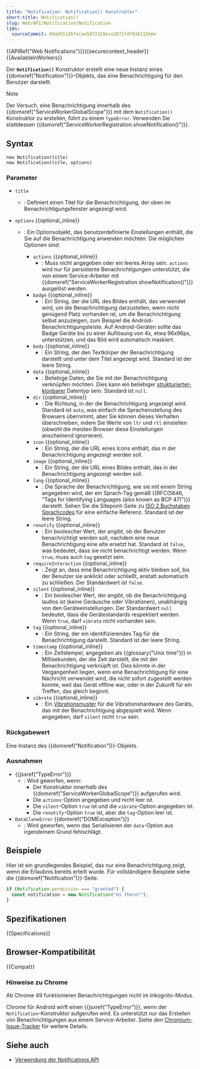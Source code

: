 ```yaml
---
title: "Notification: Notification() Konstruktor"
short-title: Notification()
slug: Web/API/Notification/Notification
l10n:
  sourceCommit: 09ad551d5fecae5872328ece2871fdf02b115b6e
---
```


{{APIRef("Web Notifications")}}{{securecontext_header}} {{AvailableInWorkers}}

Der **`Notification()`** Konstruktor erstellt eine neue Instanz eines {{domxref("Notification")}}-Objekts, das eine Benachrichtigung für den Benutzer darstellt.

> [!NOTE]
> Der Versuch, eine Benachrichtigung innerhalb des {{domxref("ServiceWorkerGlobalScope")}} mit dem `Notification()` Konstruktor zu erstellen, führt zu einem `TypeError`. Verwenden Sie stattdessen {{domxref("ServiceWorkerRegistration.showNotification()")}}.

## Syntax

```js-nolint
new Notification(title)
new Notification(title, options)
```

### Parameter

- `title`
  - : Definiert einen Titel für die Benachrichtigung, der oben im Benachrichtigungsfenster angezeigt wird.
- `options` {{optional_inline}}

  - : Ein Optionsobjekt, das benutzerdefinierte Einstellungen enthält, die Sie auf die Benachrichtigung anwenden möchten. Die möglichen Optionen sind:

    - `actions` {{optional_inline}}
      - : Muss nicht angegeben oder ein leeres Array sein. `actions` wird nur für persistente Benachrichtigungen unterstützt, die von einem Service-Arbeiter mit {{domxref("ServiceWorkerRegistration.showNotification()")}} ausgelöst werden.
    - `badge` {{optional_inline}}
      - : Ein String, der die URL des Bildes enthält, das verwendet wird, um die Benachrichtigung darzustellen, wenn nicht genügend Platz vorhanden ist, um die Benachrichtigung selbst anzuzeigen; zum Beispiel die Android-Benachrichtigungsleiste. Auf Android-Geräten sollte das Badge Geräte bis zu einer Auflösung von 4x, etwa 96x96px, unterstützen, und das Bild wird automatisch maskiert.
    - `body` {{optional_inline}}
      - : Ein String, der den Textkörper der Benachrichtigung darstellt und unter dem Titel angezeigt wird. Standard ist der leere String.
    - `data` {{optional_inline}}
      - : Beliebige Daten, die Sie mit der Benachrichtigung verknüpfen möchten. Dies kann ein beliebiger [strukturierter-klonbarer](/de/docs/Web/API/Web_Workers_API/Structured_clone_algorithm#supported_types) Datentyp sein. Standard ist `null`.
    - `dir` {{optional_inline}}
      - : Die Richtung, in der die Benachrichtigung angezeigt wird. Standard ist `auto`, was einfach die Spracheinstellung des Browsers übernimmt, aber Sie können dieses Verhalten überschreiben, indem Sie Werte von `ltr` und `rtl` einstellen (obwohl die meisten Browser diese Einstellungen anscheinend ignorieren).
    - `icon` {{optional_inline}}
      - : Ein String, der die URL eines Icons enthält, das in der Benachrichtigung angezeigt werden soll.
    - `image` {{optional_inline}}
      - : Ein String, der die URL eines Bildes enthält, das in der Benachrichtigung angezeigt werden soll.
    - `lang` {{optional_inline}}
      - : Die Sprache der Benachrichtigung, wie sie mit einem String angegeben wird, der ein Sprach-Tag gemäß {{RFC(5646, "Tags for Identifying Languages (also known as BCP 47)")}} darstellt. Sehen Sie die Sitepoint-Seite zu [ISO 2 Buchstaben Sprachcodes](https://www.sitepoint.com/iso-2-letter-language-codes/) für eine einfache Referenz. Standard ist der leere String.
    - `renotify` {{optional_inline}}
      - : Ein boolescher Wert, der angibt, ob der Benutzer benachrichtigt werden soll, nachdem eine neue Benachrichtigung eine alte ersetzt hat. Standard ist `false`, was bedeutet, dass sie nicht benachrichtigt werden. Wenn `true`, muss auch `tag` gesetzt sein.
    - `requireInteraction` {{optional_inline}}
      - : Zeigt an, dass eine Benachrichtigung aktiv bleiben soll, bis der Benutzer sie anklickt oder schließt, anstatt automatisch zu schließen. Der Standardwert ist `false`.
    - `silent` {{optional_inline}}
      - : Ein boolescher Wert, der angibt, ob die Benachrichtigung lautlos ist (keine Geräusche oder Vibrationen), unabhängig von den Geräteeinstellungen. Der Standardwert `null` bedeutet, dass die Gerätestandards respektiert werden. Wenn `true`, darf `vibrate` nicht vorhanden sein.
    - `tag` {{optional_inline}}
      - : Ein String, der ein identifizierendes Tag für die Benachrichtigung darstellt. Standard ist der leere String.
    - `timestamp` {{optional_inline}}
      - : Ein Zeitstempel, angegeben als {{glossary("Unix time")}} in Millisekunden, der die Zeit darstellt, die mit der Benachrichtigung verknüpft ist. Dies könnte in der Vergangenheit liegen, wenn eine Benachrichtigung für eine Nachricht verwendet wird, die nicht sofort zugestellt werden konnte, weil das Gerät offline war, oder in der Zukunft für ein Treffen, das gleich beginnt.
    - `vibrate` {{optional_inline}}
      - : Ein [Vibrationsmuster](/de/docs/Web/API/Vibration_API#vibration_patterns) für die Vibrationshardware des Geräts, das mit der Benachrichtigung abgespielt wird. Wenn angegeben, darf `silent` nicht `true` sein.

### Rückgabewert

Eine Instanz des {{domxref("Notification")}}-Objekts.

### Ausnahmen

- {{jsxref("TypeError")}}
  - : Wird geworfen, wenn:
    - Der Konstruktor innerhalb des {{domxref("ServiceWorkerGlobalScope")}} aufgerufen wird.
    - Die `actions`-Option angegeben und nicht leer ist.
    - Die `silent`-Option `true` ist und die `vibrate`-Option angegeben ist.
    - Die `renotify`-Option `true` ist, aber die `tag`-Option leer ist.
- `DataCloneError` {{domxref("DOMException")}}
  - : Wird geworfen, wenn das Serialisieren der `data`-Option aus irgendeinem Grund fehlschlägt.

## Beispiele

Hier ist ein grundlegendes Beispiel, das nur eine Benachrichtigung zeigt, wenn die Erlaubnis bereits erteilt wurde. Für vollständigere Beispiele siehe die {{domxref("Notification")}}-Seite.

```js
if (Notification.permission === "granted") {
  const notification = new Notification("Hi there!");
}
```

## Spezifikationen

{{Specifications}}

## Browser-Kompatibilität

{{Compat}}

### Hinweise zu Chrome

Ab Chrome 49 funktionieren Benachrichtigungen nicht im Inkognito-Modus.

Chrome für Android wirft einen {{jsxref("TypeError")}}, wenn der `Notification`-Konstruktor aufgerufen wird. Es unterstützt nur das Erstellen von Benachrichtigungen aus einem Service-Arbeiter. Siehe den [Chromium-Issue-Tracker](https://crbug.com/481856) für weitere Details.

## Siehe auch

- [Verwendung der Notifications API](/de/docs/Web/API/Notifications_API/Using_the_Notifications_API)
